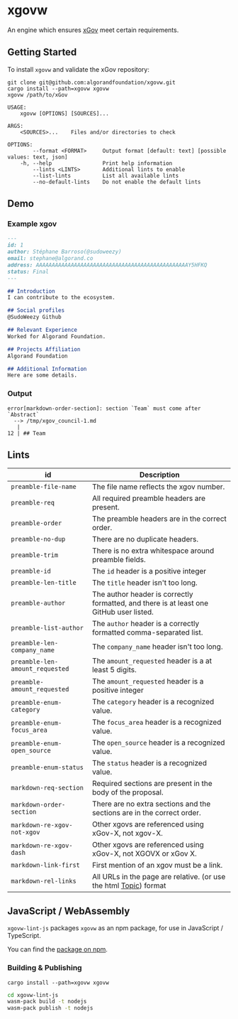 xgovw
====

An engine which ensures [xGov](https://github.com/algorandfoundation/xGov) meet certain requirements.

## Getting Started

To install `xgovw` and validate the xGov repository:

```console
git clone git@github.com:algorandfoundation/xgovw.git
cargo install --path=xgovw xgovw
xgovw /path/to/xGov
```

```
USAGE:
    xgovw [OPTIONS] [SOURCES]...

ARGS:
    <SOURCES>...    Files and/or directories to check

OPTIONS:
        --format <FORMAT>     Output format [default: text] [possible values: text, json]
    -h, --help                Print help information
        --lints <LINTS>       Additional lints to enable
        --list-lints          List all available lints
        --no-default-lints    Do not enable the default lints
```



## Demo

### Example xgov

```markdown
---
id: 1
author: Stéphane Barroso(@sudoweezy)
email: stephane@algorand.co
address: AAAAAAAAAAAAAAAAAAAAAAAAAAAAAAAAAAAAAAAAAAAAAAAAY5HFKQ
status: Final
---

## Introduction
I can contribute to the ecosystem.

## Social profiles
@SudoWeezy Github

## Relevant Experience
Worked for Algorand Foundation.

## Projects Affiliation
Algorand Foundation

## Additional Information
Here are some details.

```

### Output

```
error[markdown-order-section]: section `Team` must come after `Abstract`
  --> /tmp/xgov_council-1.md
   |
12 | ## Team
```

## Lints

| id                                  | Description                                                                                   |
|-------------------------------------|-----------------------------------------------------------------------------------------------|
| `preamble-file-name`                | The file name reflects the xgov number.                                                       |
| `preamble-req`                      | All required preamble headers are present.                                                    |
| `preamble-order`                    | The preamble headers are in the correct order.                                                |
| `preamble-no-dup`                   | There are no duplicate headers.                                                               |
| `preamble-trim`                     | There is no extra whitespace around preamble fields.                                          |
| `preamble-id`                         | The `id` header is a positive integer                                                     |
| `preamble-len-title`                | The `title` header isn't too long.                                                            |
| `preamble-author`                   | The author header is correctly formatted, and there is at least one GitHub user listed.       |
| `preamble-list-author`              | The `author` header is a correctly formatted comma-separated list.                            |
| `preamble-len-company_name`         | The `company_name` header isn't too long.                                                     |
| `preamble-len-amount_requested`         | The `amount_requested` header is a at least 5 digits. |
| `preamble-amount_requested`         | The `amount_requested` header is a positive integer                                           |
| `preamble-enum-category`            | The `category` header is a recognized value.                                                  |
| `preamble-enum-focus_area`          | The `focus_area` header is a recognized value.                                                |
| `preamble-enum-open_source`         | The `open_source` header is a recognized value.                                               |
| `preamble-enum-status`              | The `status` header is a recognized value.                                                    |
| `markdown-req-section`              | Required sections are present in the body of the proposal.                                    |
| `markdown-order-section`            | There are no extra sections and the sections are in the correct order.                        |
| `markdown-re-xgov-not-xgov`         | Other xgovs are referenced using xGov-X, not xgov-X.                                          |
| `markdown-re-xgov-dash`             | Other xgovs are referenced using xGov-X, not XGOVX or xGov X.                                  |
| `markdown-link-first`               | First mention of an xgov must be a link.                                                      |
| `markdown-rel-links`                | All URLs in the page are relative. (or use the html <a href="uri">Topic<a>) format            |


## JavaScript / WebAssembly

`xgovw-lint-js` packages `xgovw` as an npm package, for use in JavaScript / TypeScript.

You can find the [package on npm](https://www.npmjs.com/package/xgovw-lint-js).

### Building & Publishing

`cargo install --path=xgovw xgovw`

```bash
cd xgovw-lint-js
wasm-pack build -t nodejs
wasm-pack publish -t nodejs
```

